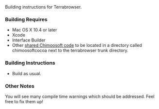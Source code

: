 Building instructions for Terrabrowser.

### Building Requires ###
  * Mac OS X 10.4 or later
  * Xcode
  * Interface Builder
  * Other [shared Chimoosoft code](http://code.google.com/p/chimoosoftcocoa/) to be located in a directory called chimoosoftcocoa next to the terrabrowser trunk directory.

### Building Instructions ###
  * Build as usual.

### Other Notes ###

You will see many compile time warnings which should be addressed.  Feel free to fix them up!